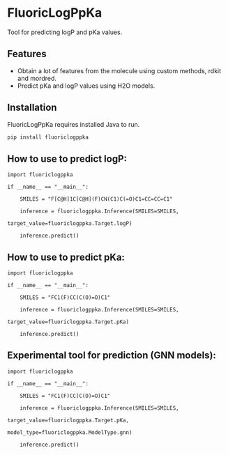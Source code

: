 # FluoricLogPpKa
Tool for predicting logP and pKa values.
## Features

- Obtain a lot of features from the molecule using custom methods, rdkit and mordred.
- Predict pKa and logP values using H2O models.

## Installation

FluoricLogPpKa requires installed Java to run.

```sh
pip install fluoriclogppka
```
## How to use to predict logP:

```
import fluoriclogppka

if __name__ == "__main__":

    SMILES = "F[C@H]1C[C@H](F)CN(C1)C(=O)C1=CC=CC=C1"

    inference = fluoriclogppka.Inference(SMILES=SMILES,
                                         target_value=fluoriclogppka.Target.logP)
        
    inference.predict()
```

## How to use to predict pKa:

```
import fluoriclogppka

if __name__ == "__main__":

    SMILES = "FC1(F)CC(C(O)=O)C1"

    inference = fluoriclogppka.Inference(SMILES=SMILES,
                                         target_value=fluoriclogppka.Target.pKa)
        
    inference.predict()
```

## Experimental tool for prediction (GNN models):

```
import fluoriclogppka

if __name__ == "__main__":

    SMILES = "FC1(F)CC(C(O)=O)C1"

    inference = fluoriclogppka.Inference(SMILES=SMILES,
                                         target_value=fluoriclogppka.Target.pKa,
                                         model_type=fluoriclogppka.ModelType.gnn)
        
    inference.predict()
```

